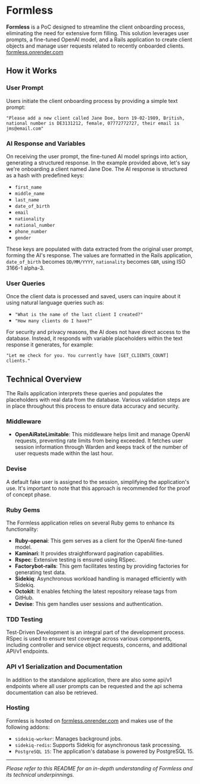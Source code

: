 # Formless

**Formless** is a PoC designed to streamline the client onboarding process, eliminating the need for extensive form filling. This solution leverages user prompts, a fine-tuned OpenAI model, and a Rails application to create client objects and manage user requests related to recently onboarded clients. [formless.onrender.com](https://formless.onrender.com)

## How it Works

### User Prompt

Users initiate the client onboarding process by providing a simple text prompt:

`"Please add a new client called Jane Doe, born 19-02-1989, British, national number is DE3131212, female, 07772772727, their email is jms@email.com"`

### AI Response and Variables

On receiving the user prompt, the fine-tuned AI model springs into action, generating a structured response. In the example provided above, let's say we're onboarding a client named Jane Doe. The AI response is structured as a hash with predefined keys:

- `first_name`
- `middle_name`
- `last_name`
- `date_of_birth`
- `email`
- `nationality`
- `national_number`
- `phone_number`
- `gender`

These keys are populated with data extracted from the original user prompt, forming the AI's response. The values are formatted in the Rails application, `date_of_birth` becomes `DD/MM/YYYY`, `nationality` becomes `GBR`, using ISO 3166-1 alpha-3.

### User Queries

Once the client data is processed and saved, users can inquire about it using natural language queries such as:

- `"What is the name of the last client I created?"`
- `"How many clients do I have?"`

For security and privacy reasons, the AI does not have direct access to the database. Instead, it responds with variable placeholders within the text response it generates, for example:

`"Let me check for you. You currently have [GET_CLIENTS_COUNT] clients."`

## Technical Overview

The Rails application interprets these queries and populates the placeholders with real data from the database. Various validation steps are in place throughout this process to ensure data accuracy and security.

### Middleware

- **OpenAiRateLimitable**: This middleware helps limit and manage OpenAI requests, preventing rate limits from being exceeded. It fetches user session information through Warden and keeps track of the number of user requests made within the last hour.

### Devise

A default fake user is assigned to the session, simplifying the application's use. It's important to note that this approach is recommended for the proof of concept phase.

### Ruby Gems

The Formless application relies on several Ruby gems to enhance its functionality:

- **Ruby-openai**: This gem serves as a client for the OpenAI fine-tuned model.
- **Kaminari**: It provides straightforward pagination capabilities.
- **Rspec**: Extensive testing is ensured using RSpec.
- **Factorybot-rails**: This gem facilitates testing by providing factories for generating test data.
- **Sidekiq**: Asynchronous workload handling is managed efficiently with Sidekiq.
- **Octokit**: It enables fetching the latest repository release tags from GitHub.
- **Devise**: This gem handles user sessions and authentication.

### TDD Testing

Test-Driven Development is an integral part of the development process. RSpec is used to ensure test coverage across various components, including controller and service object requests, concerns, and additional API/v1 endpoints.

### API v1 Serialization and Documentation

In addition to the standalone application, there are also some api/v1 endpoints where all user prompts can be requested and the api schema documentation can also be retrieved.

### Hosting

Formless is hosted on [formless.onrender.com](https://formless.onrender.com) and makes use of the following addons:

- `sidekiq-worker`: Manages background jobs.
- `sidekiq-redis`: Supports Sidekiq for asynchronous task processing.
- `PostgreSQL 15`: The application's database is powered by PostgreSQL 15.

---

*Please refer to this README for an in-depth understanding of Formless and its technical underpinnings.*
